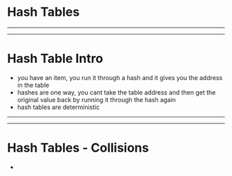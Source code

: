 # Hash Tables
***
***
# Hash Table Intro
* you have an item, you run it through a hash and it gives you the address in the table
* hashes are one way, you cant take the table address and then get the original value back by running it through the hash again
* hash tables are deterministic 

***
***
# Hash Tables - Collisions 
* 